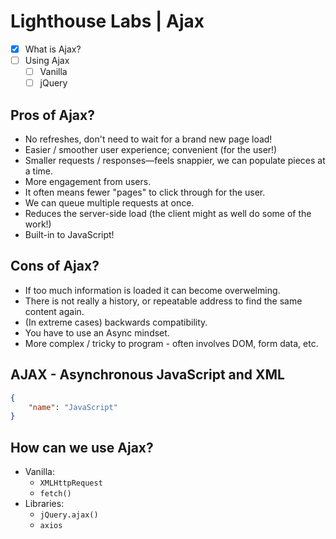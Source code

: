 # Lighthouse Labs | Ajax

* [X] What is Ajax?
* [ ] Using Ajax
    * [ ] Vanilla
    * [ ] jQuery

## Pros of Ajax?

* No refreshes, don't need to wait for a brand new page load!
* Easier / smoother user experience; convenient (for the user!)
* Smaller requests / responses—feels snappier, we can populate pieces at a time.
* More engagement from users.
* It often means fewer "pages" to click through for the user.
* We can queue multiple requests at once.
* Reduces the server-side load (the client might as well do some of the work!)
* Built-in to JavaScript!

## Cons of Ajax?

* If too much information is loaded it can become overwelming.
* There is not really a history, or repeatable address to find the same content again.
* (In extreme cases) backwards compatibility.
* You have to use an Async mindset.
* More complex / tricky to program - often involves DOM, form data, etc.

## AJAX - Asynchronous JavaScript and XML

```JSON
{
    "name": "JavaScript"
}
```

## How can we use Ajax?

* Vanilla:
    * `XMLHttpRequest`
    * `fetch()`
* Libraries:
    * `jQuery.ajax()`
    * `axios`
